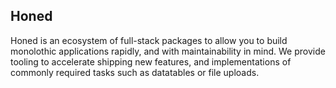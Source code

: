 ## Honed

Honed is an ecosystem of full-stack packages to allow you to build monolothic applications rapidly, and with maintainability in mind.
We provide tooling to accelerate shipping new features, and implementations of commonly required tasks such as datatables or file uploads.
